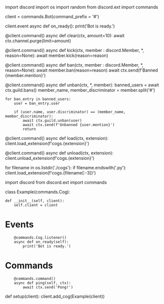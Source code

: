 import discord
import os
import random
from discord.ext import commands

client = commands.Bot(command_prefix = '#')

client.event
async def on_ready():
    print('Bot is ready.')

@client.command()
async def clear(ctx, amount=10):
    await ctx.channel.purge(limit=amount)

@client.command()
async def kick(ctx, member : discord.Member, *, reason=None):
    await member.kick(reason=reason)

@client.command()
async def ban(ctx, member : discord.Member, *, reason=None):
    await member.ban(reason=reason)
    await ctx.send(f'Banned {member.mention}')

@client.command()
async def unban(ctx, *, member):
    banned_users = await ctx.guild.bans()
    member_name, member_discriminator = member.split('#')

    for ban_entry in banned_users:
        user = ban_entry.user

        if (user.name, user.discriminator) == (member_name, member_discriminator):
            await ctx.guild.unban(user)
            await ctx.send(f'Unbanned {user.mention}')
            return

@client.command()
async def load(ctx, extension):
    client.load_extension(f'cogs.{extension}')

@client.command()
async def unload(ctx, extension):
    client.unload_extension(f'cogs.{extension}')

for filename in os.listdir('./cogs'):
    if filename.endswith('.py'):
        client.load_extension(f'cogs.{filename[:-3]}')


import discord
from discord.ext import commands

class Example(commands.Cog):

    def __init__(self, client):
        self.client = client

# Events
        @commands.Cog.listener()
        async def on_ready(self):
            print('Bot is ready.')

# Commands
        @commands.command()
        async def ping(self, ctx):
            await ctx.send('Pong!')

def setup(client):
    client.add_cog(Example(client))
